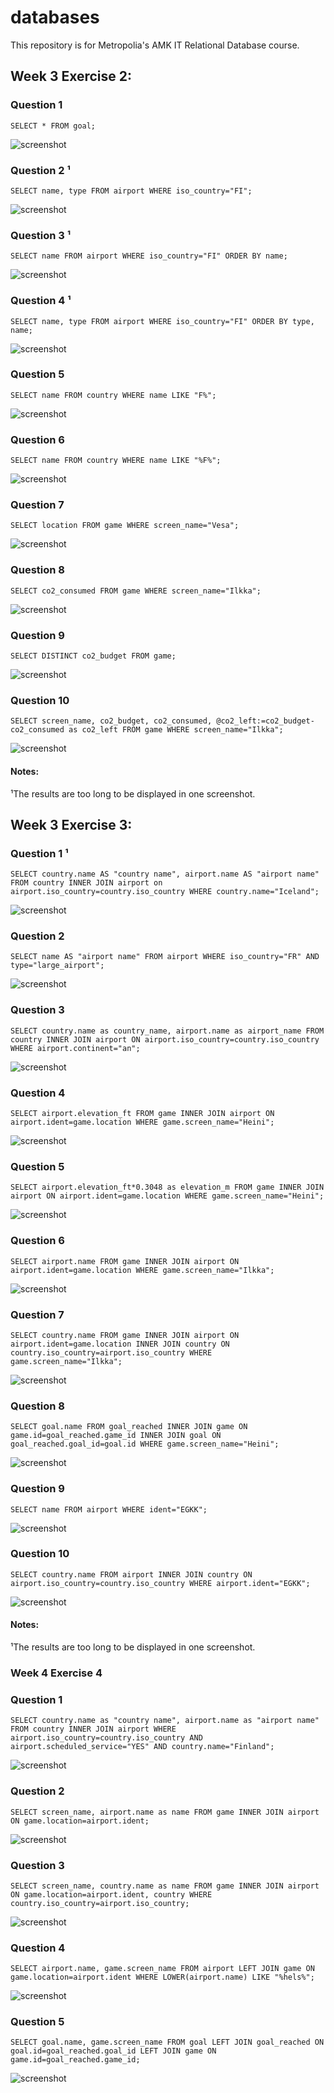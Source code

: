 # databases
This repository is for Metropolia's AMK IT Relational Database course.

## Week 3 Exercise 2: 
### Question 1
```
SELECT * FROM goal;
```
![screenshot](screenshots/week3-1)
### Question 2 ¹
```
SELECT name, type FROM airport WHERE iso_country="FI";
```
![screenshot](screenshots/week3-2)
### Question 3 ¹
```
SELECT name FROM airport WHERE iso_country="FI" ORDER BY name;
```
![screenshot](screenshots/week3-3)
### Question 4 ¹
```
SELECT name, type FROM airport WHERE iso_country="FI" ORDER BY type, name;
```
![screenshot](screenshots/week3-4)
### Question 5
```
SELECT name FROM country WHERE name LIKE "F%";
```
![screenshot](screenshots/week3-5)
### Question 6
```
SELECT name FROM country WHERE name LIKE "%F%";
```
![screenshot](screenshots/week3-6)
### Question 7
```
SELECT location FROM game WHERE screen_name="Vesa";
```
![screenshot](screenshots/week3-7)
### Question 8
```
SELECT co2_consumed FROM game WHERE screen_name="Ilkka";
```
![screenshot](screenshots/week3-8)
### Question 9
```
SELECT DISTINCT co2_budget FROM game;
```
![screenshot](screenshots/week3-9)
### Question 10
```
SELECT screen_name, co2_budget, co2_consumed, @co2_left:=co2_budget-co2_consumed as co2_left FROM game WHERE screen_name="Ilkka";
```
![screenshot](screenshots/week-3-10)

#### Notes: 
¹The results are too long to be displayed in one screenshot.

## Week 3 Exercise 3:
### Question 1 ¹
```
SELECT country.name AS "country name", airport.name AS "airport name" FROM country INNER JOIN airport on airport.iso_country=country.iso_country WHERE country.name="Iceland";
```
![screenshot](screenshots/week3-2-1)
### Question 2
```
SELECT name AS "airport name" FROM airport WHERE iso_country="FR" AND type="large_airport";
```
![screenshot](screenshots/week3-2-2)
### Question 3
```
SELECT country.name as country_name, airport.name as airport_name FROM country INNER JOIN airport ON airport.iso_country=country.iso_country WHERE airport.continent="an";
```
![screenshot](screenshots/week-3-2-3)
### Question 4
```
SELECT airport.elevation_ft FROM game INNER JOIN airport ON airport.ident=game.location WHERE game.screen_name="Heini";
```
![screenshot](screenshots/week3-2-4)
### Question 5
```
SELECT airport.elevation_ft*0.3048 as elevation_m FROM game INNER JOIN airport ON airport.ident=game.location WHERE game.screen_name="Heini";
```
![screenshot](screenshots/week3-2-5)
### Question 6
```
SELECT airport.name FROM game INNER JOIN airport ON airport.ident=game.location WHERE game.screen_name="Ilkka";
```
![screenshot](screenshots/week3-2-6)
### Question 7
```
SELECT country.name FROM game INNER JOIN airport ON airport.ident=game.location INNER JOIN country ON country.iso_country=airport.iso_country WHERE game.screen_name="Ilkka";
```
![screenshot](screenshots/week3-2-7)
### Question 8
```
SELECT goal.name FROM goal_reached INNER JOIN game ON game.id=goal_reached.game_id INNER JOIN goal ON goal_reached.goal_id=goal.id WHERE game.screen_name="Heini";
```
![screenshot](screenshots/week3-2-8)

### Question 9
```
SELECT name FROM airport WHERE ident="EGKK";
```
![screenshot](screenshots/week3-2-9)
### Question 10
```
SELECT country.name FROM airport INNER JOIN country ON airport.iso_country=country.iso_country WHERE airport.ident="EGKK";
```
![screenshot](screenshots/week3-2-10)

#### Notes: 
¹The results are too long to be displayed in one screenshot.

### Week 4 Exercise 4

### Question 1
```
SELECT country.name as "country name", airport.name as "airport name" FROM country INNER JOIN airport WHERE airport.iso_country=country.iso_country AND airport.scheduled_service="YES" AND country.name="Finland";
```
![screenshot](screenshots/week4-1)
### Question 2
```
SELECT screen_name, airport.name as name FROM game INNER JOIN airport ON game.location=airport.ident;
```
![screenshot](screenshots/week4-2)
### Question 3
```
SELECT screen_name, country.name as name FROM game INNER JOIN airport ON game.location=airport.ident, country WHERE country.iso_country=airport.iso_country;
```
![screenshot](screenshots/week4-3)
### Question 4
```
SELECT airport.name, game.screen_name FROM airport LEFT JOIN game ON game.location=airport.ident WHERE LOWER(airport.name) LIKE "%hels%";
```
![screenshot](screenshots/week4-4)
### Question 5
```
SELECT goal.name, game.screen_name FROM goal LEFT JOIN goal_reached ON goal.id=goal_reached.goal_id LEFT JOIN game ON game.id=goal_reached.game_id;
```
![screenshot](screenshots/week4-5)